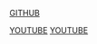 [GITHUB](https://github.c/mfrb15)

[YOUTUBE](https://www.youtom/watch?v=1hpc70_OoAg&t=14260s)
[YOUTUBE](https://www.youtube.com/watch?v=1hpc70_OoAg&t=14260s)
